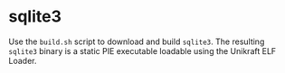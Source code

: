 # sqlite3

Use the `build.sh` script to download and build `sqlite3`.
The resulting `sqlite3` binary is a static PIE executable loadable using the Unikraft ELF Loader.
